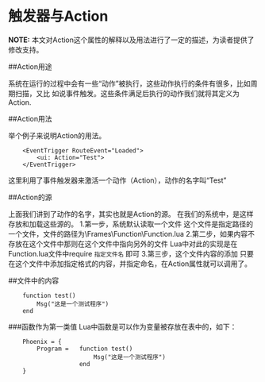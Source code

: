 触发器与Action
==============================

**NOTE:** 本文对Action这个属性的解释以及用法进行了一定的描述，为读者提供了修改支持。

##Action用途

系统在运行的过程中会有一些“动作”被执行，这些动作执行的条件有很多，比如周期扫描，又比
如说事件触发。这些条件满足后执行的动作我们就将其定义为Action.

##Action用法

举个例子来说明Action的用法。
```
	<EventTrigger RouteEvent="Loaded">
		<ui: Action="Test">
	</EventTrigger>
```
这里利用了事件触发器来激活一个动作（Action），动作的名字叫“Test”

##Action的源

上面我们讲到了动作的名字，其实也就是Action的源。
在我们的系统中，是这样存放和加载这些源的。
	1.第一步，系统默认读取一个文件
	这个文件是指定路径的一个文件，文件的路径为\Frames\Function\Function.lua
	2.第二步，如果内容不存放在这个文件中那则在这个文件中指向另外的文件
	Lua中对此的实现是在Function.lua文件中require `指定文件名` 即可
	3.第三步，这个文件内容的添加
	只要在这个文件中添加指定格式的内容，并指定命名，在Action属性就可以调用了。
	
##文件中的内容
```
	function test()
		Msg("这是一个测试程序")
	end
```
	
###函数作为第一类值
	Lua中函数是可以作为变量被存放在表中的，如下：
```
	Phoenix = {
		Program = 	function test()
						Msg("这是一个测试程序")
					end	
	}
```
	